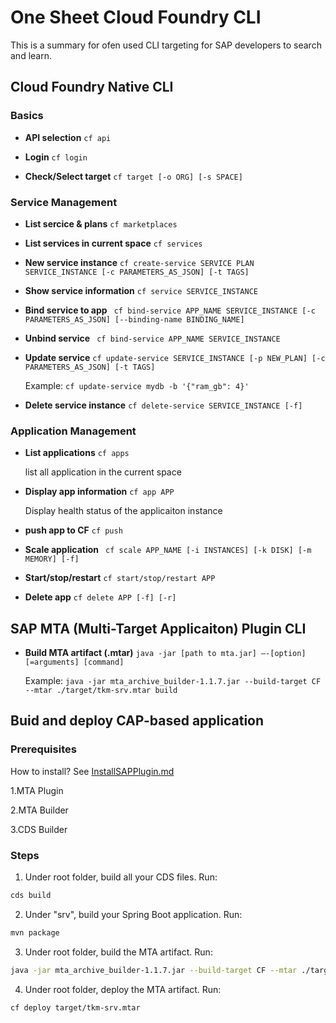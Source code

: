 # One Sheet Cloud Foundry CLI
This is a summary for ofen used CLI targeting for SAP developers to search and learn.
## Cloud Foundry Native CLI
### Basics
+ **API selection** ```cf api```

+ **Login** ```cf login``` 

+ **Check/Select target**  ```cf target [-o ORG] [-s SPACE]``` 

### Service Management
+ **List sercice & plans** `cf marketplaces`

+ **List services in current space** `cf services`

+ **New service instance** `cf create-service SERVICE PLAN SERVICE_INSTANCE [-c PARAMETERS_AS_JSON] [-t TAGS]`

+ **Show service information** `cf service SERVICE_INSTANCE`

+ **Bind service to app** ` cf bind-service APP_NAME SERVICE_INSTANCE [-c PARAMETERS_AS_JSON] [--binding-name BINDING_NAME]`

+ **Unbind service** ` cf bind-service APP_NAME SERVICE_INSTANCE`

+ **Update service** `cf update-service SERVICE_INSTANCE [-p NEW_PLAN] [-c PARAMETERS_AS_JSON] [-t TAGS]`

	Example: `cf update-service mydb -b '{"ram_gb": 4}'`

+ **Delete service instance** `cf delete-service SERVICE_INSTANCE [-f]`
### Application Management
+ **List applications** `cf apps`

	list all application in the current space

+ **Display app information** `cf app APP`

	Display health status of the applicaiton instance

+ **push app to CF** ```cf push```

+ **Scale application** ` cf scale APP_NAME [-i INSTANCES] [-k DISK] [-m MEMORY] [-f]`

+ **Start/stop/restart** `cf start/stop/restart APP`

+ **Delete app** `cf delete APP [-f] [-r]`
## SAP MTA (Multi-Target Applicaiton) Plugin CLI
+ **Build MTA artifact (.mtar)** `java -jar [path to mta.jar] –-[option][=arguments] [command]` 

	Example: `java -jar mta_archive_builder-1.1.7.jar --build-target CF --mtar ./target/tkm-srv.mtar build`

## Buid and deploy CAP-based application
### Prerequisites
How to install? See [InstallSAPPlugin.md](./InstallSAPPlugin.md)

1.MTA Plugin

2.MTA Builder

3.CDS Builder
### Steps
1. Under root folder, build all your CDS files. Run:
```bash
cds build
```

2. Under "srv", build your Spring Boot application. Run:
```bash
mvn package
```

3. Under root folder, build the MTA artifact. Run:
```bash
java -jar mta_archive_builder-1.1.7.jar --build-target CF --mtar ./target/tkm-srv.mtar build
```

4. Under root folder, deploy the MTA artifact. Run:
```bash
cf deploy target/tkm-srv.mtar
```